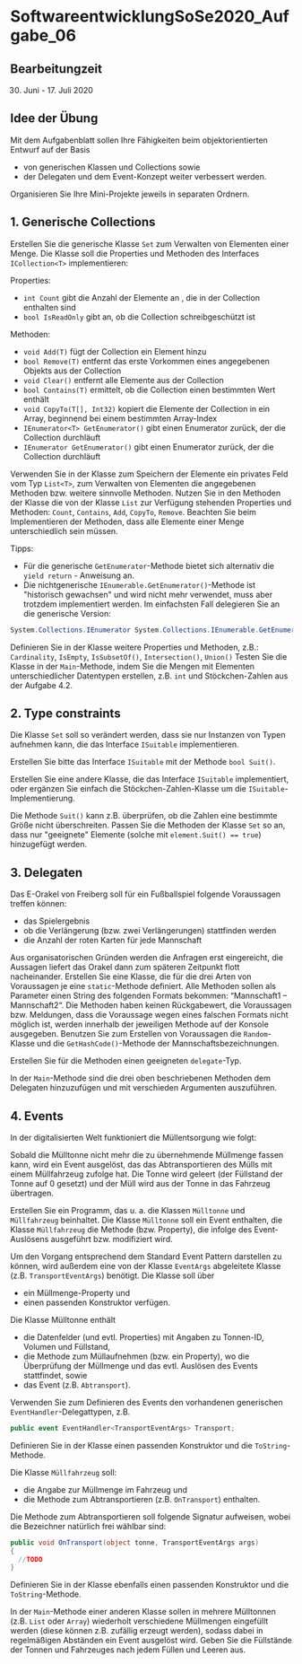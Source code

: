 # SoftwareentwicklungSoSe2020_Aufgabe_06

## Bearbeitungzeit

30. Juni - 17. Juli 2020

## Idee der Übung

Mit dem Aufgabenblatt sollen Ihre Fähigkeiten beim objektorientierten Entwurf auf der Basis 
+ von generischen Klassen und Collections sowie 
+ der Delegaten und dem Event-Konzept
weiter verbessert werden. 

Organisieren Sie Ihre Mini-Projekte jeweils in separaten Ordnern.

## 1. Generische Collections
Erstellen Sie die generische Klasse `Set` zum Verwalten von Elementen einer Menge.
Die Klasse soll die Properties und Methoden des Interfaces `ICollection<T>` implementieren:

Properties:

  + `int Count` gibt die Anzahl der Elemente an , die in der Collection enthalten sind
  + `bool IsReadOnly` gibt an, ob die Collection schreibgeschützt ist

Methoden:

  + `void Add(T)` fügt der Collection ein Element hinzu
  + `bool Remove(T)` entfernt das erste Vorkommen eines angegebenen Objekts aus der Collection
  + `void Clear()` entfernt alle Elemente aus der Collection
  + `bool Contains(T)` ermittelt, ob die Collection einen bestimmten Wert enthält
  + `void CopyTo(T[], Int32)` kopiert die Elemente der Collection in ein Array, beginnend bei einem bestimmten Array-Index
  + `IEnumerator<T> GetEnumerator()` gibt einen Enumerator zurück, der die Collection durchläuft
  + `IEnumerator GetEnumerator()` gibt einen Enumerator zurück, der die Collection durchläuft

Verwenden Sie in der Klasse zum Speichern der Elemente ein  privates Feld vom Typ `List<T>`, zum Verwalten von Elementen die angegebenen Methoden bzw. weitere sinnvolle Methoden. Nutzen Sie in den Methoden der Klasse die von der Klasse `List` zur Verfügung stehenden Properties und Methoden: `Count`, `Contains`, `Add`, `CopyTo`, `Remove`. Beachten Sie beim Implementieren der Methoden, dass alle Elemente einer Menge unterschiedlich sein müssen.

Tipps:
  + Für die generische `GetEnumerator`-Methode bietet sich alternativ die `yield return` - Anweisung an.
  + Die nichtgenerische `IEnumerable.GetEnumerator()`-Methode ist "historisch gewachsen" und wird nicht mehr verwendet, muss aber trotzdem implementiert werden. Im einfachsten Fall delegieren Sie an die generische Version:
  
```C#
System.Collections.IEnumerator System.Collections.IEnumerable.GetEnumerator() => GetEnumerator();`
```

Definieren Sie in der Klasse weitere Properties und Methoden, z.B.:
`Cardinality`, `IsEmpty`, `IsSubsetOf()`, `Intersection()`, `Union()`
Testen Sie die Klasse in der `Main`-Methode, indem Sie die Mengen mit Elementen unterschiedlicher Datentypen erstellen, z.B. `int` und Stöckchen-Zahlen aus der Aufgabe 4.2.

## 2. Type constraints
Die Klasse `Set` soll so verändert werden, dass sie nur Instanzen von Typen aufnehmen kann, die das Interface `ISuitable` implementieren.

Erstellen Sie bitte das Interface `ISuitable` mit der Methode `bool Suit()`.

Erstellen Sie eine andere Klasse, die das Interface `ISuitable` implementiert, oder ergänzen Sie einfach die Stöckchen-Zahlen-Klasse um die `ISuitable`- Implementierung.

Die Methode `Suit()` kann z.B. überprüfen, ob die Zahlen eine bestimmte Größe nicht überschreiten. Passen Sie die Methoden der Klasse `Set` so an, dass nur "geeignete" Elemente (solche mit `element.Suit() == true`) hinzugefügt werden.


## 3. Delegaten
Das E-Orakel von Freiberg soll für ein Fußballspiel folgende Voraussagen treffen können:

  +	das Spielergebnis
  + ob die Verlängerung (bzw. zwei Verlängerungen) stattfinden werden
  + die Anzahl der roten Karten für jede Mannschaft

Aus organisatorischen Gründen werden die Anfragen erst eingereicht, die Aussagen liefert das Orakel dann zum späteren Zeitpunkt flott nacheinander.
Erstellen Sie eine Klasse, die für die drei Arten von Voraussagen je eine `static`-Methode definiert. Alle Methoden sollen als Parameter einen String des folgenden Formats bekommen: “Mannschaft1 – Mannschaft2“. Die Methoden haben keinen Rückgabewert, die Voraussagen bzw. Meldungen, dass die Voraussage wegen eines falschen Formats nicht möglich ist, werden innerhalb der jeweiligen Methode auf der Konsole ausgegeben.
Benutzen Sie zum Erstellen von Voraussagen die `Random`-Klasse und die `GetHashCode()`-Methode der Mannschaftsbezeichnungen.

Erstellen Sie für die Methoden einen geeigneten `delegate`-Typ.

In der `Main`-Methode sind die drei oben beschriebenen Methoden dem Delegaten hinzuzufügen und mit verschieden Argumenten auszuführen.


## 4. Events
In der digitalisierten Welt funktioniert die Müllentsorgung wie folgt:

Sobald die Mülltonne nicht mehr die zu übernehmende Müllmenge fassen kann, wird ein Event ausgelöst, das das Abtransportieren des Mülls mit einem Müllfahrzeug zufolge hat. Die Tonne wird geleert (der Füllstand der Tonne auf 0 gesetzt) und der Müll wird aus der Tonne in das Fahrzeug übertragen.

Erstellen Sie ein Programm, das u. a. die Klassen `Mülltonne` und `Müllfahrzeug` beinhaltet. Die Klasse `Mülltonne` soll ein Event enthalten, die Klasse `Müllfahrzeug` die Methode (bzw. Property), die infolge des Event-Auslösens ausgeführt bzw. modifiziert wird.

 Um den Vorgang entsprechend dem Standard Event Pattern darstellen zu können, wird außerdem eine von der Klasse `EventArgs` abgeleitete Klasse (z.B. `TransportEventArgs`) benötigt. Die Klasse soll über
  + ein Müllmenge-Property und
  + einen passenden Konstruktor verfügen.

Die Klasse Mülltonne enthält
  + die Datenfelder (und evtl. Properties) mit Angaben zu Tonnen-ID, Volumen und Füllstand,
  + die Methode zum Müllaufnehmen (bzw. ein Property), wo die Überprüfung der Müllmenge und das evtl. Auslösen des Events stattfindet, sowie
  + das Event (z.B. `Abtransport`).

Verwenden Sie zum Definieren des Events den vorhandenen generischen `EventHandler`-Delegattypen, z.B.
```C#
public event EventHandler<TransportEventArgs> Transport;
```

Definieren Sie in der Klasse einen passenden Konstruktor und die `ToString`-Methode.

Die Klasse `Müllfahrzeug` soll:
 +	die Angabe zur Müllmenge im Fahrzeug und
 +	die Methode zum Abtransportieren (z.B. `OnTransport`) enthalten.

Die Methode zum Abtransportieren soll folgende Signatur aufweisen, wobei die Bezeichner natürlich frei wählbar sind:

```C#
public void OnTransport(object tonne, TransportEventArgs args)
{
  //TODO
}
```

Definieren Sie in der Klasse ebenfalls einen passenden Konstruktor und die `ToString`-Methode.

In der `Main`-Methode einer anderen Klasse sollen in mehrere Mülltonnen (z.B. `List` oder `Array`) wiederholt verschiedene Müllmengen eingefüllt werden (diese können z.B. zufällig erzeugt werden), sodass dabei in regelmäßigen Abständen ein Event ausgelöst wird. Geben Sie die Füllstände der Tonnen und Fahrzeuges nach jedem Füllen und Leeren aus.
